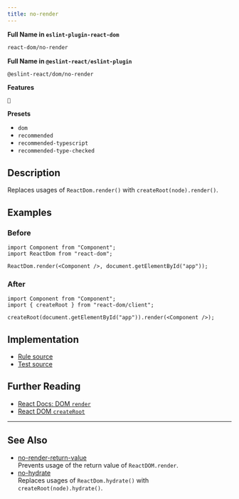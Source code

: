 ```yaml
---
title: no-render
---
```


**Full Name in `eslint-plugin-react-dom`**

```sh copy
react-dom/no-render
```

**Full Name in `@eslint-react/eslint-plugin`**

```sh copy
@eslint-react/dom/no-render
```

**Features**

`🔄`

**Presets**

- `dom`
- `recommended`
- `recommended-typescript`
- `recommended-type-checked`

## Description

Replaces usages of `ReactDom.render()` with `createRoot(node).render()`.

## Examples

### Before

```tsx
import Component from "Component";
import ReactDom from "react-dom";

ReactDom.render(<Component />, document.getElementById("app"));
```

### After

```tsx
import Component from "Component";
import { createRoot } from "react-dom/client";

createRoot(document.getElementById("app")).render(<Component />);
```

## Implementation

- [Rule source](https://github.com/Rel1cx/eslint-react/tree/main/packages/plugins/eslint-plugin-react-dom/src/rules/no-render.ts)
- [Test source](https://github.com/Rel1cx/eslint-react/tree/main/packages/plugins/eslint-plugin-react-dom/src/rules/no-render.spec.ts)

## Further Reading

- [React Docs: DOM `render`](https://18.react.dev/reference/react-dom/render)
- [React DOM `createRoot`](https://react.dev/reference/react-dom/client/createRoot)

---

## See Also

- [no-render-return-value](./dom-no-render-return-value)\
  Prevents usage of the return value of `ReactDOM.render`.
- [no-hydrate](./dom-no-hydrate)\
  Replaces usages of `ReactDom.hydrate()` with `createRoot(node).hydrate()`.
